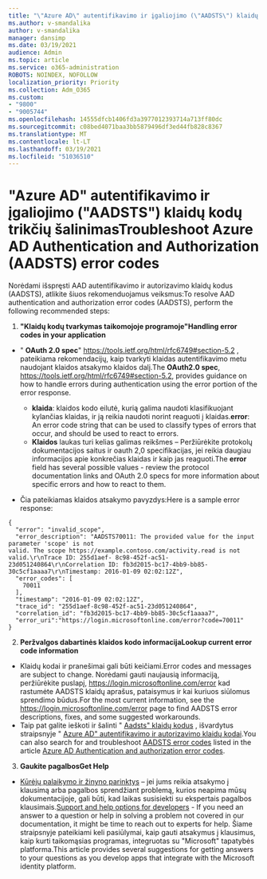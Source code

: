 ```yaml
---
title: "\"Azure AD\" autentifikavimo ir įgaliojimo (\"AADSTS\") klaidų kodų trikčių šalinimas"
ms.author: v-smandalika
author: v-smandalika
manager: dansimp
ms.date: 03/19/2021
audience: Admin
ms.topic: article
ms.service: o365-administration
ROBOTS: NOINDEX, NOFOLLOW
localization_priority: Priority
ms.collection: Adm_O365
ms.custom:
- "9800"
- "9005744"
ms.openlocfilehash: 14555dfcb1406fd3a3977012393714a713ff80dc
ms.sourcegitcommit: c08bed4071baa3bb5879496df3ed44fb828c8367
ms.translationtype: MT
ms.contentlocale: lt-LT
ms.lasthandoff: 03/19/2021
ms.locfileid: "51036510"
---
```

# <a name="troubleshoot-azure-ad-authentication-and-authorization-aadsts-error-codes"></a><span data-ttu-id="8f0b5-102">"Azure AD" autentifikavimo ir įgaliojimo ("AADSTS") klaidų kodų trikčių šalinimas</span><span class="sxs-lookup"><span data-stu-id="8f0b5-102">Troubleshoot Azure AD Authentication and Authorization (AADSTS) error codes</span></span>

<span data-ttu-id="8f0b5-103">Norėdami išspręsti AAD autentifikavimo ir autorizavimo klaidų kodus (AADSTS), atlikite šiuos rekomenduojamus veiksmus:</span><span class="sxs-lookup"><span data-stu-id="8f0b5-103">To resolve AAD authentication and authorization error codes (AADSTS), perform the following recommended steps:</span></span>

1. <span data-ttu-id="8f0b5-104">**"Klaidų kodų tvarkymas taikomojoje programoje"**</span><span class="sxs-lookup"><span data-stu-id="8f0b5-104">**Handling error codes in your application**</span></span>

- <span data-ttu-id="8f0b5-105">" **OAuth 2.0 spec**" https://tools.ietf.org/html/rfc6749#section-5.2 , pateikiama rekomendacijų, kaip tvarkyti klaidas autentifikavimo metu naudojant klaidos atsakymo klaidos dalį.</span><span class="sxs-lookup"><span data-stu-id="8f0b5-105">The **OAuth2.0 spec**, https://tools.ietf.org/html/rfc6749#section-5.2, provides guidance on how to handle errors during authentication using the error portion of the error response.</span></span>

    - <span data-ttu-id="8f0b5-106">**klaida**: klaidos kodo eilutė, kurią galima naudoti klasifikuojant kylančias klaidas, ir ją reikia naudoti norint reaguoti į klaidas.</span><span class="sxs-lookup"><span data-stu-id="8f0b5-106">**error**: An error code string that can be used to classify types of errors that occur, and should be used to react to errors.</span></span>
    - <span data-ttu-id="8f0b5-107">**Klaidos** laukas turi kelias galimas reikšmes – Peržiūrėkite protokolų dokumentacijos saitus ir oauth 2,0 specifikacijas, jei reikia daugiau informacijos apie konkrečias klaidas ir kaip jas reaguoti.</span><span class="sxs-lookup"><span data-stu-id="8f0b5-107">The **error** field has several possible values - review the protocol documentation links and OAuth 2.0 specs for more information about specific errors and how to react to them.</span></span>

- <span data-ttu-id="8f0b5-108">Čia pateikiamas klaidos atsakymo pavyzdys:</span><span class="sxs-lookup"><span data-stu-id="8f0b5-108">Here is a sample error response:</span></span>
```
{
  "error": "invalid_scope",
  "error_description": "AADSTS70011: The provided value for the input parameter 'scope' is not 
valid. The scope https://example.contoso.com/activity.read is not valid.\r\nTrace ID: 255d1aef- 8c98-452f-ac51-23d051240864\r\nCorrelation ID: fb3d2015-bc17-4bb9-bb85-30c5cf1aaaa7\r\nTimestamp: 2016-01-09 02:02:12Z",
  "error_codes": [
    70011
  ],
  "timestamp": "2016-01-09 02:02:12Z",
  "trace_id": "255d1aef-8c98-452f-ac51-23d051240864",
  "correlation_id": "fb3d2015-bc17-4bb9-bb85-30c5cf1aaaa7", 
  "error_uri":"https://login.microsoftonline.com/error?code=70011"
}
```
2. <span data-ttu-id="8f0b5-109">**Peržvalgos dabartinės klaidos kodo informacija**</span><span class="sxs-lookup"><span data-stu-id="8f0b5-109">**Lookup current error code information**</span></span>

- <span data-ttu-id="8f0b5-110">Klaidų kodai ir pranešimai gali būti keičiami.</span><span class="sxs-lookup"><span data-stu-id="8f0b5-110">Error codes and messages are subject to change.</span></span> <span data-ttu-id="8f0b5-111">Norėdami gauti naujausią informaciją, peržiūrėkite puslapį, https://login.microsoftonline.com/error kad rastumėte AADSTS klaidų aprašus, pataisymus ir kai kuriuos siūlomus sprendimo būdus.</span><span class="sxs-lookup"><span data-stu-id="8f0b5-111">For the most current information, see the https://login.microsoftonline.com/error page to find AADSTS error descriptions, fixes, and some suggested workarounds.</span></span>
- <span data-ttu-id="8f0b5-112">Taip pat galite ieškoti ir šalinti " [Aadsts" klaidų kodus](https://docs.microsoft.com/azure/active-directory/develop/reference-aadsts-error-codes#aadsts-error-codes) , išvardytus straipsnyje " [Azure AD" autentifikavimo ir autorizavimo klaidų kodai](https://docs.microsoft.com/azure/active-directory/develop/reference-aadsts-error-codes#handling-error-codes-in-your-application).</span><span class="sxs-lookup"><span data-stu-id="8f0b5-112">You can also search for and troubleshoot [AADSTS error codes](https://docs.microsoft.com/azure/active-directory/develop/reference-aadsts-error-codes#aadsts-error-codes) listed in the article [Azure AD Authentication and authorization error codes](https://docs.microsoft.com/azure/active-directory/develop/reference-aadsts-error-codes#handling-error-codes-in-your-application).</span></span>

3. <span data-ttu-id="8f0b5-113">**Gaukite pagalbos**</span><span class="sxs-lookup"><span data-stu-id="8f0b5-113">**Get Help**</span></span>

- <span data-ttu-id="8f0b5-114">[Kūrėjų palaikymo ir žinyno parinktys](https://docs.microsoft.com/azure/active-directory/develop/developer-support-help-options) – jei jums reikia atsakymo į klausimą arba pagalbos sprendžiant problemą, kurios neapima mūsų dokumentacijoje, gali būti, kad laikas susisiekti su ekspertais pagalbos klausimais.</span><span class="sxs-lookup"><span data-stu-id="8f0b5-114">[Support and help options for developers](https://docs.microsoft.com/azure/active-directory/develop/developer-support-help-options) - If you need an answer to a question or help in solving a problem not covered in our documentation, it might be time to reach out to experts for help.</span></span> <span data-ttu-id="8f0b5-115">Šiame straipsnyje pateikiami keli pasiūlymai, kaip gauti atsakymus į klausimus, kaip kurti taikomąsias programas, integruotas su "Microsoft" tapatybės platforma.</span><span class="sxs-lookup"><span data-stu-id="8f0b5-115">This article provides several suggestions for getting answers to your questions as you develop apps that integrate with the Microsoft identity platform.</span></span>








